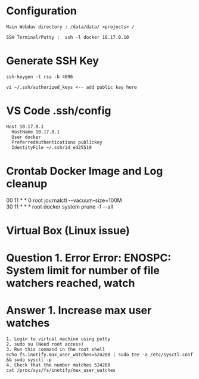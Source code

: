 # Configuration

```
Main Webdav directory : /data/data/ <projects> /
 
SSH Terminal/Putty :  ssh -l docker 10.17.0.10
```

# Generate SSH Key
```
ssh-keygen -t rsa -b 4096

vi ~/.ssh/authorized_keys <-- add public key here
```

# VS Code  .ssh/config 
```
Host 10.17.0.1
  HostName 10.17.0.1
  User docker
  PreferredAuthentications publickey
  IdentityFile ~/.ssh/id_ed25519
```

# Crontab Docker Image and Log cleanup
00 11  * * 0   root journalctl --vacuum-size=100M    
30 11    * * *   root docker system prune -f --all    
    
# Virtual Box (Linux issue)

# Question 1. Error Error: ENOSPC: System limit for number of file watchers reached, watch
# Answer   1.  Increase max user watches
```
1. Login to virtual machine using putty   
2. sudo su (Need root access)   
3. Run this command in the root shell    
echo fs.inotify.max_user_watches=524288 | sudo tee -a /etc/sysctl.conf && sudo sysctl -p    
4. Check that the number matches 524288   
cat /proc/sys/fs/inotify/max_user_watches  
```
